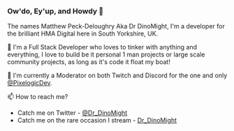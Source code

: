 ### Ow'do, Ey'up, and Howdy 👋

The names Matthew Peck-Deloughry Aka Dr DinoMight, I'm a developer for the brilliant HMA Digital here in South Yorkshire, UK.

💬 I'm a Full Stack Developer who loves to tinker with anything and everything, I love to build be it personal 1 man projects or large scale community projects, as long as it's code it float my boat!

🔭 I'm currently a Moderator on both Twitch and Discord for the one and only <a href="https://github.com/pixelogicdev">@PixelogicDev</a>.

📫 How to reach me?
 - Catch me on Twitter - <a href="https://twitter.com/Dr_DinoMight">@Dr_DinoMight</a>
 - Catch me on the rare occasion I stream - <a href="https://www.twitch.tv/dr_DinoMight">Dr_DinoMight</a>
